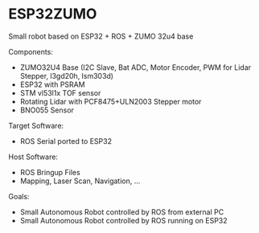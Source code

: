 # ESP32ZUMO
Small robot based on ESP32 + ROS + ZUMO 32u4 base

Components:
* ZUMO32U4 Base (I2C Slave, Bat ADC, Motor Encoder, PWM for Lidar Stepper, l3gd20h, lsm303d)
* ESP32 with PSRAM
* STM vl53l1x TOF sensor
* Rotating Lidar with PCF8475+ULN2003 Stepper motor
* BNO055 Sensor

Target Software:
* ROS Serial ported to ESP32

Host Software:
* ROS Bringup Files
* Mapping, Laser Scan, Navigation, ...

Goals:
* Small Autonomous Robot controlled by ROS from external PC
* Small Autonomous Robot controlled by ROS running on ESP32
